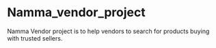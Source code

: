 # Namma_vendor_project
Namma Vendor project is to help vendors to search for products buying with trusted sellers.
